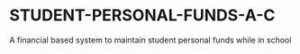 # STUDENT-PERSONAL-FUNDS-A-C
A financial based system to maintain student personal funds while in school
